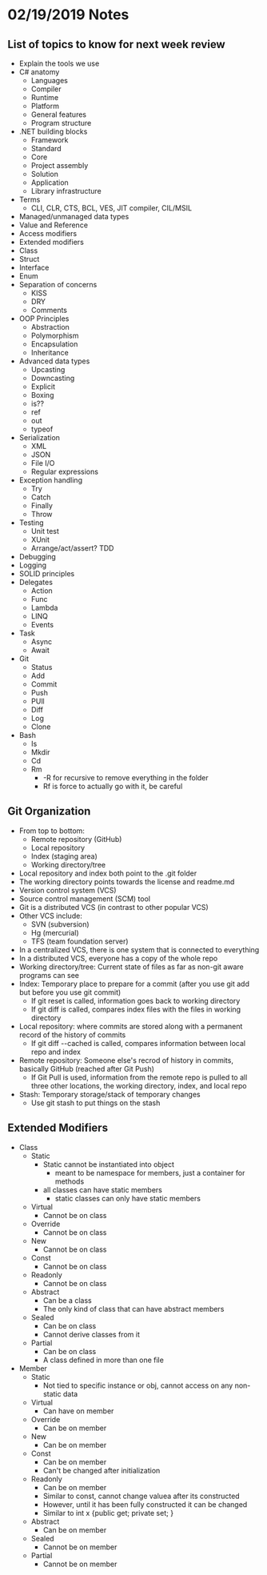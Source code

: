 # 02/19/2019 Notes

## List of topics to know for next week review
- Explain the tools we use
- C# anatomy
    - Languages
    - Compiler
    - Runtime
    - Platform
    - General features
    - Program structure
- .NET building blocks
    - Framework
    - Standard
    - Core
    - Project assembly
    - Solution
    - Application
    - Library infrastructure
- Terms
    - CLI, CLR, CTS, BCL, VES, JIT compiler, CIL/MSIL
- Managed/unmanaged data types
- Value and Reference
- Access modifiers
- Extended modifiers
- Class
- Struct
- Interface
- Enum
- Separation of concerns
    - KISS
    - DRY
    - Comments
- OOP Principles
    - Abstraction
    - Polymorphism
    - Encapsulation
    - Inheritance
- Advanced data types
    - Upcasting
    - Downcasting
    - Explicit
    - Boxing
    - is??
    - ref
    - out
    - typeof
- Serialization
    - XML
    - JSON
    - File I/O
    - Regular expressions
- Exception handling
    - Try
    - Catch
    - Finally
    - Throw
- Testing
    - Unit test
    - XUnit
    - Arrange/act/assert? TDD
- Debugging
- Logging
- SOLID principles
- Delegates
    - Action
    - Func
    - Lambda
    - LINQ
    - Events
- Task
    - Async
    - Await
- Git
    - Status
    - Add
    - Commit
    - Push
    - PUll
    - Diff
    - Log
    - Clone
- Bash
    - Is
    - Mkdir
    - Cd
    - Rm
        - -R for recursive to remove everything in the folder
        - Rf is force to actually go with it, be careful

## Git Organization
- From top to bottom:
    - Remote repository (GitHub)
    - Local repository
    - Index (staging area)
    - Working directory/tree
- Local repository and index both point to the .git folder
- The working directory points towards the license and readme.md
- Version control system (VCS)
- Source control management (SCM) tool
- Git is a distributed VCS (in contrast to other popular VCS)
- Other VCS include:
    - SVN (subversion)
    - Hg (mercurial)
    - TFS (team foundation server)
- In a centralized VCS, there is one system that is connected to everything
- In a distributed VCS, everyone has a copy of the whole repo
- Working directory/tree: Current state of files as far as non-git aware programs can see
- Index: Temporary place to prepare for a commit (after you use git add but before you use git commit)
    - If git reset is called, information goes back to working directory
    - If git diff is called, compares index files with the files in working directory
- Local repository: where commits are stored along with a permanent record of the history of commits
    - If git diff --cached is called, compares information between local repo and index
- Remote repository: Someone else's recrod of history in commits, basically GitHub (reached after Git Push)
    - If Git Pull is used, information from the remote repo is pulled to all three other locations, the working directory, index, and local repo
- Stash: Temporary storage/stack of temporary changes
    - Use git stash to put things on the stash

## Extended Modifiers
 - Class
    - Static
        - Static cannot be instantiated into object
            - meant to be namespace for members, just a container for methods
        - all classes can have static members
            - static classes can only  have static members
    - Virtual
        - Cannot be on class
    - Override
        - Cannot be on class
    - New
        - Cannot be on class
    - Const
        - Cannot be on class
    - Readonly
        - Cannot be on class
    - Abstract
        - Can be a class
        - The only kind of class that can have abstract members
    - Sealed
        - Can be on class
        - Cannot derive classes from it
    - Partial
        - Can be on class
        - A class defined in more than one file
- Member
    - Static
        - Not tied to specific instance or obj, cannot access on any non-static data
    - Virtual
        - Can have on member
    - Override
        - Can be on member
    - New
        - Can be on member
    - Const
        - Can be on member
        - Can't be changed after initialization
    - Readonly
        - Can be on member
        - Similar to const, cannot change valuea after its constructed
        - However, until it has been fully constructed it can be changed
        - Similar to int x {public get; private set; }
    - Abstract
        - Can be on member
    - Sealed
        - Cannot be on member
    - Partial
        - Cannot be on member
